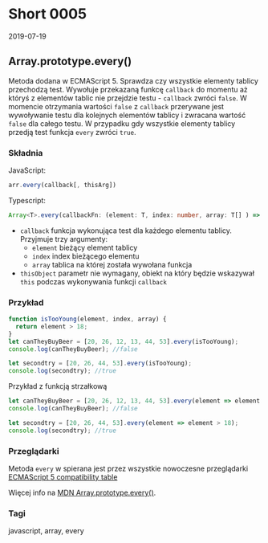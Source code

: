 # Short 0005

2019-07-19

## Array.prototype.every()

Metoda dodana w ECMAScript 5. Sprawdza czy wszystkie elementy tablicy przechodzą test.
Wywołuje przekazaną funkcę `callback` do momentu aż któryś z elementów tablic nie przejdzie testu - `callback` zwróci `false`.
W momencie otrzymania wartości `false` z `callback` przerywane jest wywoływanie testu dla kolejnych elementów tablicy i zwracana wartość `false` dla całego testu. W przypadku gdy wszystkie elementy tablicy przedją test funkcja `every` zwróci `true`.

### Składnia

JavaScript:

```javascript
arr.every(callback[, thisArg])
```

Typescript:

```ts
Array<T>.every(callbackFn: (element: T, index: number, array: T[] ) => unknown,  thisObject?: any): boolean
```

- `callback` funkcja wykonująca test dla każdego elementu tablicy. Przyjmuje trzy argumenty:
  - `element` bieżący element tablicy
  - `index` index bieżącego elementu
  - `array` tablica na której została wywołana funkcja
- `thisObject` parametr nie wymagany, obiekt na który będzie wskazywał `this` podczas wykonywania funkcji `callback`

### Przykład

```js
function isTooYoung(element, index, array) {
  return element > 18;
}
let canTheyBuyBeer = [20, 26, 12, 13, 44, 53].every(isTooYoung);
console.log(canTheyBuyBeer); //false

let secondtry = [20, 26, 44, 53].every(isTooYoung);
console.log(secondtry); //true
```

Przykład z funkcją strzałkową

```js
let canTheyBuyBeer = [20, 26, 12, 13, 44, 53].every(element => element > 18);
console.log(canTheyBuyBeer); //false

let secondtry = [20, 26, 44, 53].every(element => element > 18);
console.log(secondtry); //true
```

### Przeglądarki

Metoda `every` w
spierana jest przez wszystkie nowoczesne przeglądarki
[ECMAScript 5 compatibility table](http://kangax.github.io/compat-table/es5/#test-Array_methods)



Więcej info na [MDN Array.prototype.every()](https://developer.mozilla.org/pl/docs/Web/JavaScript/Referencje/Obiekty/Array/every).

### Tagi

javascript, array, every
